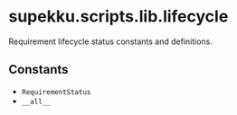 # supekku.scripts.lib.lifecycle

Requirement lifecycle status constants and definitions.

## Constants

- `RequirementStatus`
- `__all__`
